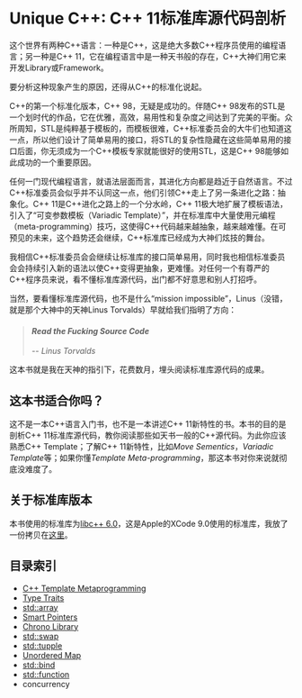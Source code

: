 # Unique C++: C++ 11标准库源代码剖析

这个世界有两种C++语言：一种是C++，这是绝大多数C++程序员使用的编程语言；另一种是C++ 11，它在编程语言中是一种天书般的存在，C++大神们用它来开发Library或Framework。

要分析这种现象产生的原因，还得从C++的标准化说起。

C++的第一个标准化版本，C++ 98，无疑是成功的。伴随C++ 98发布的STL是一个划时代的作品，它在优雅，高效，易用性和复杂度之间达到了完美的平衡。众所周知，STL是纯粹基于模板的，而模板很难，C++标准委员会的大牛们也知道这一点，所以他们设计了简单易用的接口，将STL的复杂性隐藏在这些简单易用的接口后面，你无须成为一个C++模板专家就能很好的使用STL，这是C++ 98能够如此成功的一个重要原因。

任何一门现代编程语言，就语法层面而言，其进化方向都是趋近于自然语言。不过C++标准委员会似乎并不认同这一点，他们引领C++走上了另一条进化之路：抽象化。C++ 11是C++进化之路上的一个分水岭，C++ 11极大地扩展了模板语法，引入了“可变参数模板（Variadic Template）”，并在标准库中大量使用元编程（meta-programming）技巧，这使得C++代码越来越抽象，越来越难懂。在可预见的未来，这个趋势还会继续，C++标准库已经成为大神们炫技的舞台。

我相信C++标准委员会会继续让标准库的接口简单易用，同时我也相信标准委员会会持续引入新的语法以使C++变得更抽象，更难懂。对任何一个有尊严的C++程序员来说，看不懂标准库源代码，出门都不好意思和别人打招呼。

当然，要看懂标准库源代码，也不是什么“mission impossible”，Linus（没错，就是那个大神中的天神Linus Torvalds）早就给我们指明了方向：

>#### *Read the Fucking Source Code*
>-- *Linus Torvalds*

这本书就是我在天神的指引下，花费数月，埋头阅读标准库源代码的成果。


## 这本书适合你吗？

这不是一本C++语言入门书，也不是一本讲述C++ 11新特性的书。本书的目的是剖析C++ 11标准库源代码，教你阅读那些如天书一般的C++源代码。为此你应该熟悉C++ Template；了解C++ 11新特性，比如*Move Sementics*，*Variadic Template*等；如果你懂*Template Meta-programming*，那这本书对你来说就彻底没难度了。


## 关于标准库版本

本书使用的标准库为[libc++ 6.0](http://libcxx.llvm.org)，这是Apple的XCode 9.0使用的标准库，我放了一份拷贝在[这里](https://github.com/zyuchuan/libcpp_source)。

## 目录索引

* [C++ Template Metaprogramming](ch01_cpp_metaprogramming.md)
* [Type Traits](ch02_type_traits.md)
* [std::array](ch03_std_array.md)
* [Smart Pointers](ch04_smart_pointers.md)
* [Chrono Library](ch05_chrono_library.md)
* [std::swap](ch06_std_swap.md)
* [std::tupple](ch07_std_tupple.md)
* [Unordered Map](ch08_unordered_containers.md)
* [std::bind](ch09_std_bind.md)
* [std::function](ch10_std_function.md)
* concurrency




